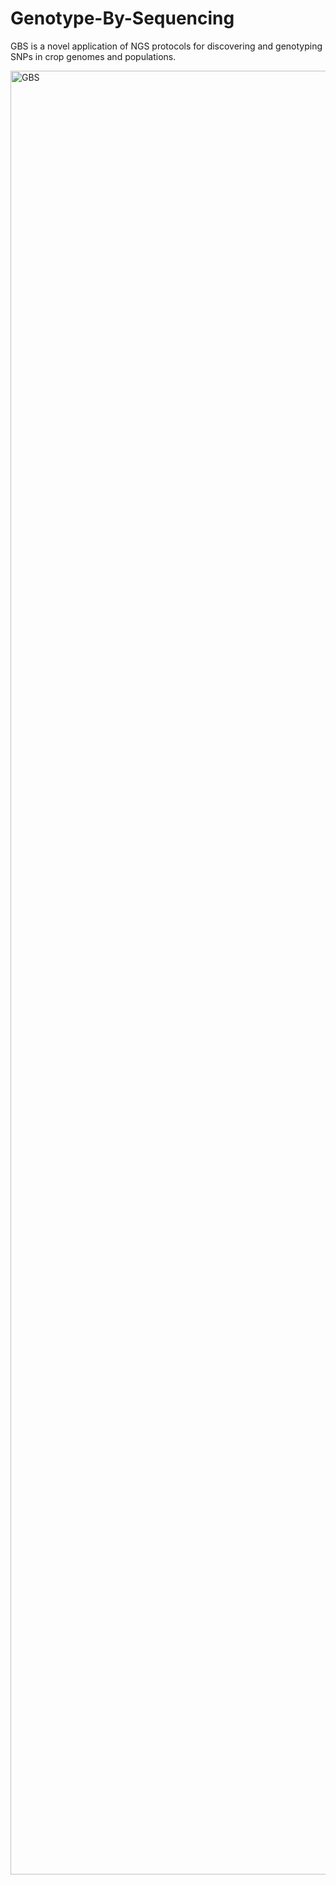 # Genotype-By-Sequencing
GBS is a novel application of NGS protocols for discovering and genotyping SNPs in crop genomes and populations. 

<img width="3000" height="2886" alt="GBS" src="https://github.com/user-attachments/assets/9b864ffe-aa59-4746-ba90-dd622efb056a" />
